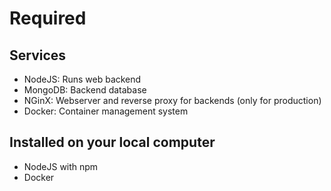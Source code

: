 # Required

## Services
 - NodeJS: Runs web backend
 - MongoDB: Backend database
 - NGinX: Webserver and reverse proxy for backends (only for production)
 - Docker: Container management system

## Installed on your local computer
 - NodeJS with npm
 - Docker
